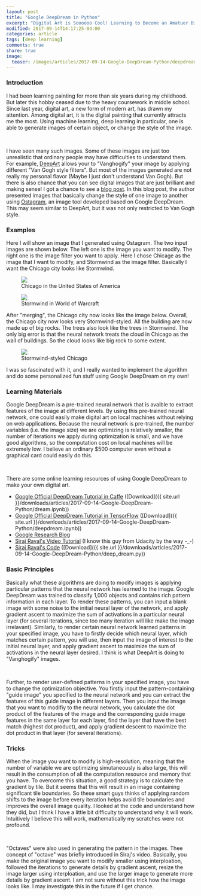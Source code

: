 ```yaml
---
layout: post
title: "Google DeepDream in Python"
excerpt: "Digital Art is Soooooo Cool! Learning to Become an Amatuer Digital Artist."
modified: 2017-09-14T14:17:25-04:00
categories: article
tags: [deep learning]
comments: true
share: true
image:
  teaser: /images/articles/2017-09-14-Google-DeepDream-Python/deepdream.jpg
---
```


### Introduction

I had been learning painting for more than six years during my childhood. But later this hobby ceased due to the heavy coursework in middle school. Since last year, digital art, a new form of modern art, has drawn my attention. Among digital art, it is the digital painting that currently attracts me the most. Using machine learning, deep learning in particular, one is able to generate images of certain object, or change the style of the image. 

<br />

I have seen many such images. Some of these images are just too unrealistic that ordinary people may have difficulties to understand them. For example, [DeepArt](https://deepart.io/) allows your to "Vanghogify" your image by applying different "Van Gogh style filters". But most of the images generated are not really my personal flavor (Maybe I just don't understand Van Gogh). But there is also chance that you can see digital images that are just brilliant and making sense! I got a chance to see a [blog post](https://www.boredpanda.com/inceptionism-neural-network-deep-dream-art/). In this blog post, the author presented images that basically change the style of one image to another using [Ostagram](http://www.ostagram.ru/static_pages/lenta?last_days=30), an image tool developed based on Google DeepDream. This may seem similar to DeepArt, but it was not only restricted to Van Gogh style. 

### Examples

Here I will show an image that I generated using Ostagram. The two input images are shown below. The left one is the image you want to modify. The right one is the image filter you want to apply. Here I chose Chicage as the image that I want to modify, and Stormwind as the image filter. Basically I want the Chicago city looks like Stormwind.

<div class = "titled-image">
<figure class = "titled-image">
    <img src = "{{ site.url }}/images/articles/2017-09-14-Google-DeepDream-Python/chicago.jpg">
    <figcaption>Chicago in the United States of America</figcaption>
</figure>
</div>
<div class = "titled-image">
<figure class = "titled-image">
    <img src = "{{ site.url }}/images/articles/2017-09-14-Google-DeepDream-Python/stormwind.jpg">
    <figcaption>Stormwind in World of Warcraft</figcaption>
</figure>
</div>
After "merging", the Chicago city now looks like the image below. Overall, the Chicago city now looks very Stormwind-styled. All the building are now made up of big rocks. The trees also look like the trees in Stormwind. The only big error is that the neural network treats the cloud in Chicago as the wall of buildings. So the cloud looks like big rock to some extent.
<div class = "titled-image">
<figure class = "titled-image">
    <img src = "{{ site.url }}/images/articles/2017-09-14-Google-DeepDream-Python/chicago-stormwind.jpg">
    <figcaption>Stormwind-styled Chicago</figcaption>
</figure>
</div>
I was so fascinated with it, and I really wanted to implement the algorithm and do some personalized fun stuff using Google DeepDream on my own!

### Learning Materials

Google DeepDream is a pre-trained neural network that is avaible to extract features of the image at different levels. By using this pre-trained neural network, one could easily make digital art on local machines without relying on web applications. Because the neural network is pre-trained, the number variables (i.e. the image size) we are optimizing is relatively smaller, the number of iterations we apply during optimization is small, and we have good algorithms, so the computation cost on local machines will be extremely low. I believe an ordinary $500 computer even without a graphical card could easily do this.

<br />

There are some online learning resources of using Google DeepDream to make your own digital art.

* [Google Official DeepDream Tutorial in Caffe](https://github.com/google/deepdream/blob/master/dream.ipynb)
([Download]({{ site.url }}/downloads/articles/2017-09-14-Google-DeepDream-Python/dream.ipynb))
* [Google Official DeepDream Tutorial in TensorFlow](https://github.com/tensorflow/tensorflow/blob/master/tensorflow/examples/tutorials/deepdream/deepdream.ipynb)
([Download]({{ site.url }}/downloads/articles/2017-09-14-Google-DeepDream-Python/deepdream.ipynb))
* [Google Research Blog](https://research.googleblog.com/2015/06/inceptionism-going-deeper-into-neural.html)
* [Siraj Raval's Video Tutorial](https://www.youtube.com/watch?v=MrBzgvUNr4w) (I know this guy from Udacity by the way -_-)
* [Siraj Raval's Code](https://github.com/llSourcell/deep_dream_challenge/blob/master/deep_dream.py)
([Download]({{ site.url }}/downloads/articles/2017-09-14-Google-DeepDream-Python/deep_dream.py))

### Basic Principles

Basically what these algorithms are doing to modify images is applying particular patterns that the neural network has learned to the image. Google DeepDream was trained to classify 1,000 objects and contains rich pattern information in each layer. To render these patterns, you can input a blank image with some noise to the initial neural layer of the network, and apply gradient ascent to maximize the sum of activations in a particular neural layer (for several iterations, since too many iteration will like make the image irrelavant). Similarly, to render certain neural network learned patterns in your specified image, you have to firstly decide which neural layer, which matches certain pattern, you will use, then input the image of interest to the initial neural layer, and apply gradient ascent to maximize the sum of activations in the neural layer desired. I think is what DeepArt is doing to "Vanghogify" images.

<br />

Further, to render user-defined patterns in your specified image, you have to change the optimization objective. You firstly input the pattern-containing "guide image" you specified to the neural network and you can extract the features of this guide image in different layers. Then you input the image that you want to modifiy to the neural network, you calculate the dot product of the features of the image and the corresponding guide image features in the same layer for each layer, find the layer that have the best match (highest dot product), and apply gradient descent to maximize the dot product in that layer (for several iterations). 

### Tricks

When the image you want to modify is high-resolution, meaning that the number of variable we are optimizing simutaneously is also large, this will result in the consumption of all the computation resource and memory that you have. To overcome this situation, a good strategy is to calculate the gradient by tile. But it seems that this will result in an image containing significant tile boundaries. So these smart guys thinks of applying random shifts to the image before every iteration helps avoid tile boundaries and improves the overall image quality. I looked at the code and understand how they did, but I think I have a little bit difficulty to understand why it will work. Intuitively I believe this will work, mathematically my scratches were not profound.

<br />

"Octaves" were also used in generating the pattern in the images. Thee concept of "octave" was briefly introduced in Siraj's video. Basically, you make the original image you want to modify smaller using interploation, followed the iterations to generate details by gradient ascent, resize the image larger using interploation, and use the larger image to generate more details by gradient ascent. I am not sure without this trick how the image looks like. I may investigate this in the future if I get chance.
